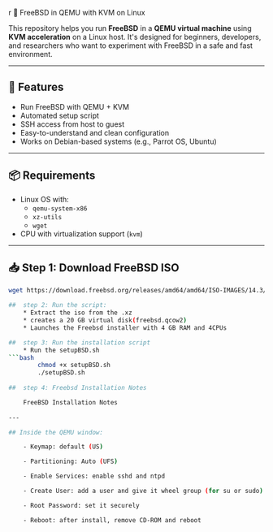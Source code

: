 r 🐚 FreeBSD in QEMU with KVM on Linux

This repository helps you run **FreeBSD** in a **QEMU virtual machine** using **KVM acceleration** on a Linux host. It's designed for beginners, developers, and researchers who want to experiment with FreeBSD in a safe and fast environment.

---

## 🚀 Features

- Run FreeBSD with QEMU + KVM
- Automated setup script
- SSH access from host to guest
- Easy-to-understand and clean configuration
- Works on Debian-based systems (e.g., Parrot OS, Ubuntu)

---

## 📦 Requirements

- Linux OS with:
  - `qemu-system-x86`
  - `xz-utils`
  - `wget`
- CPU with virtualization support (`kvm`)

---

## 📥 Step 1: Download FreeBSD ISO

```bash
wget https://download.freebsd.org/releases/amd64/amd64/ISO-IMAGES/14.3/FreeBSD-14.3-RELEASE-amd64-disc1.iso.xz

##  step 2: Run the script:
    * Extract the iso from the .xz
    * creates a 20 GB virtual disk(freebsd.qcow2)
    * Launches the Freebsd installer with 4 GB RAM and 4CPUs

##  step 3: Run the installation script
    * Run the setupBSD.sh
```bash
        chmod +x setupBSD.sh
        ./setupBSD.sh 
 
##  step 4: Freebsd Installation Notes

    FreeBSD Installation Notes
 
---

## Inside the QEMU window:

    - Keymap: default (US)

    - Partitioning: Auto (UFS)

    - Enable Services: enable sshd and ntpd

    - Create User: add a user and give it wheel group (for su or sudo)

    - Root Password: set it securely

    - Reboot: after install, remove CD-ROM and reboot 


